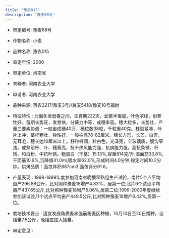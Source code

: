 ```yaml
---
title: "豫农015"
description: "豫麦68号"
---
```

* 审定编号:  豫麦68号

*  作物名称:  小麦

*  品种名称:  豫农015

*  审定年份:  2000

*  审定单位:  河南省

* 育种者:  河南农业大学

*  申请者:  河南农业大学

*  品种来源:  百农3217/豫麦3号//冀麦5418/豫麦10号辐射

*  特征特性 : 
为偏冬至弱春之间，生育期222天，幼苗半匍匐，叶色浓绿，耐寒性好。苗期长势旺，发育快，分蘖力中等，成穗率高。穗大粒多，长势壮，产量三要素协调：一般亩成穗40万，穗粒数38粒，千粒重40克。株型紧凑，叶片上冲，茎杆粗壮，弹性好，一般株高78-82厘米。穗长方形，长芒，白壳，无茸毛，穗长达10厘米以上。籽粒椭圆，粒白色，光泽亮，全玻璃质，腹沟窄浅。成熟前杆、叶、穗黄亮，抗干热风能力强，抗病能力强，高抗条锈、秆锈、和白粉，中抗叶锈。粗蛋白（干基）15.13%,容重814克/升,湿面筋33.8%,干面筋10.9%,沉降值41.0ml,吸水率62.0%,形成时间4.0分钟,稳定时间10.2分钟。烘烤品质：面包体积887cm3,面包评分91.6。
 
*  产量表现 : 
1998-1999年度参加河南省晚播早熟组生产试验，南片5个点平均亩产296.88公斤，比对照种豫麦18增产4.83%，居第一位;北片6个试点平均亩产437.65公斤,比对照种豫麦18增产5.06%,居第二位;1999-2000年度继续参加该试验,11个试点平均亩产449.5公斤,比对照种豫麦18增产6.42%,居第一位。

*  栽培技术要点 : 
适宜发展角质麦和强筋粉麦区种植，10月10日至20日播种，亩播量7.5公斤，晚播应加大播量。

*  审定意见 : 

